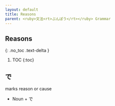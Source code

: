 ```yaml
---
layout: default
title: Reasons
parent: <ruby>文法<rt>ぶんぽう</rt></ruby> Grammar
---
```


## Reasons
{: .no_toc .text-delta }

1. TOC
{:toc}

## で
marks reason or cause
- Noun + で
